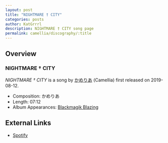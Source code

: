 ```yaml
---
layout: post
title: "NIGHTMARE † CITY"
categories: posts
author: KatGrrrl
description: NIGHTMARE † CITY song page
permalink: camellia/discography/:title
---
```


## Overview

### NIGHTMARE † CITY

*NIGHTMARE † CITY* is a song by [かめりあ](/camellia) (Camellia) first released on 2019-08-12.

* Composition: かめりあ
* Length: 07:12
* Album Appearances: [Blackmagik Blazing](/camellia/albums/Blackmagik-Blazing)

## External Links

* [Spotify](https://open.spotify.com/track/4QGwbpwHwpzK4dNRkt6dqf?si=5c5fcc8bb7f245e3)
